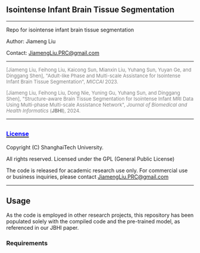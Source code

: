 ## Isointense Infant Brain Tissue Segmentation
***
Repo for isointense infant brain tissue segmentation

Author: Jiameng Liu

Contact: JiamengLiu.PRC@gmail.com

***
<font color=gray size=2>[Jiameng Liu, Feihong Liu, Kaicong Sun, Mianxin Liu, Yuhang Sun, Yuyan Ge, and Dinggang Shen], "Adult-like Phase and Multi-scale Assistance for Isointense Infant Brain Tissue Segmentation", _MICCAI_ 2023.</font>

<font color=gray size=2>[Jiameng Liu, Feihong Liu, Dong Nie, Yuning Gu, Yuhang Sun, and Dinggang Shen], "Structure-aware Brain Tissue Segmentation for Isointense Infant MRI Data Using Multi-phase Multi-scale Assistance Network", _Journal of Biomedical and Health Informatics_ (**JBHI**), 2024. </font> 
***

## [<font color=blue size=3>License</font> ](./LICENSE)

Copyright (C) ShanghaiTech University.

All rights reserved. Licensed under the GPL (General Public License)

The code is released for academic research use only. For commercial use or business inquiries, please contact JiamengLiu.PRC@gmail.com

***

## Usage

As the code is employed in other research projects, this repository has been populated solely with the compiled code and the pre-trained model, as referenced in our JBHI paper.

### Requirements


